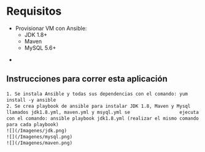 # Requisitos
 - Provisionar VM con Ansible:
   - JDK 1.8+
   - Maven
   - MySQL 5.6+

*
## Instrucciones para correr esta aplicación

	1. Se instala Ansible y todas sus dependencias con el comando: yum install -y ansible
	2. Se crea playbook de ansible para instalar JDK 1.8, Maven y Mysql llamados jdk1.8.yml, maven.yml y msyql.yml se                  ejecuta con el comando: ansible playbook jdk1.8.yml (realizar el mismo comando para cada playbook)
	![](/Imagenes/jdk.png)
	![](/Imagenes/mysql.png)
	![](/Imagenes/maven.png)
